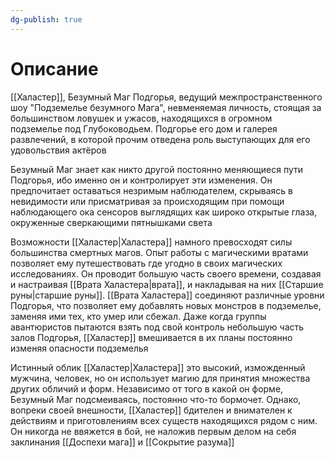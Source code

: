```yaml
---
dg-publish: true
---
```

# Описание

[[Халастер]], Безумный Маг Подгорья, ведущий межпространственного шоу "Подземелье безумного Мага", невменяемая личность, стоящая за большинством ловушек и ужасов, находящихся в огромном подземелье под Глубоководьем. Подгорье его дом и галерея развлечений, в которой прочим отведена роль выступающих для его удовольствия актёров

Безумный Маг знает как никто другой постоянно меняющиеся пути Подгорья, ибо именно он и контролирует эти изменения. Он предпочитает оставаться незримым наблюдателем, скрываясь в невидимости или присматривая за происходящим при помощи наблюдающего ока сенсоров выглядящих как широко открытые глаза, окруженные сверкающими пятнышками света

Возможности [[Халастер|Халастера]] намного превосходят силы большинства смертных магов. Опыт работы с магическими вратами позволяет ему путешествовать где угодно в своих магических исследованиях. Он проводит большую часть своего времени, создавая и настраивая [[Врата Халастера|врата]], и накладывая на них [[Старшие руны|старшие руны]]. [[Врата Халастера]] соединяют различные уровни Подгорья, что позволяет ему добавлять новых монстров в подземелье, заменяя ими тех, кто умер или сбежал. Даже когда группы авантюристов пытаются взять под свой контроль небольшую часть залов Подгорья, [[Халастер]] вмешивается в их планы постоянно изменяя опасности подземелья

Истинный облик [[Халастер|Халастера]] это высокий, изможденный мужчина, человек, но он использует магию для принятия множества других обличий и форм. Независимо от того в какой он форме, Безумный Маг подсмеиваясь, постоянно что-то бормочет. Однако, вопреки своей внешности, [[Халастер]] бдителен и внимателен к действиям и приготовлениям всех существ находящихся рядом с ним. Он никогда не ввяжется в бой, не наложив первым делом на себя заклинания [[Доспехи мага]] и [[Сокрытие разума]]